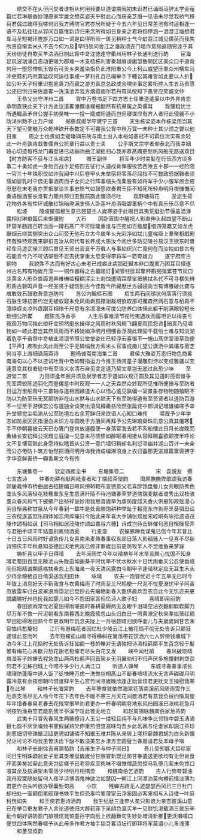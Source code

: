 <!-- { "loadSidebar": true } -->
　　结交不在乆但问交者谁相从何用频要以道谊期我初未识君已诵班马辞太学金薤篇烂若琳琅垂妙理遡家学雄文想英姿天乎慰此心而获亲芝眉一见语未尽觉我骄气移荷君偶过聴得我嗟何迟我方缚防官君亦居所疑于今五六年见日常差池有时适相逢一语不及私往往从容间百篇惟新诗归来念所得如日身亲之君将抱停涵一洒澄江缁想君车马至短褐环旌旂万口如一词是曰得所师一斑见稍稍士气今虹霓江城见儒英而我失所资自惭索米乆不去今何为及早归欤问舍江之湄政须迩门墙作意频追随穷逹于其天纷纷徒自欺买羊沽酒日剖此胷中竒沈徳逺守衢州用林子长通判送行韵
　　宦海足风波汹涌百态动更嗟为郡难一木支桡栋利害秦越瘠谤讟邹鲁閧区区美众口于道竟何用一堕怨憎机玉毁石可贡乡来羞染指负此淮阳重公今上柯山威望压羣众州横车马冲吏黠机巧共寛猛叹何适往事成一梦利孔百已竭举手下輙讼其难皆如此要以人折如公补天子轻重识抱瓮善刀而蔵之游刃真总总政成余啸坐事定畧衔控人生五马贵愿公还旧供归来佐雄畧一洗潢池弄我方烟霞痼尔若丹霄凤傥知下愚贤应笑臧文仲
　　王恭父出守洋州二首
　　胷中万卷书足下四方志士任重道逺渠以中外异肯恋承明直狭此天下计方此议逺畧慷慨谁襆被翻然有抗章属之英儒耳
　　我懐粗忧世所遇輙盾矛自公握手初臭味一一投一麾咸阳邉而岂但寝谋应有齐人者归此侵疆不小防洋州勲不止万户侯
　　郑恵叔阁学守建宁三首
　　天生栋梁姿本作栋梁用岂其天下望可使觖万众乾坤欲开泰数定不可霿我公胷中秋万寳一未种士其少须之要以他日重
　　周之士也贵如圭璧璠璵东陜与南土出入本裕如髙冠不可羁位次实有余轻此一叶舟孰肯戱鲁儒自公抗章行益以贵士夫
　　公乎斯文宗学者仰泰北而我幸姻娅心切迹每梏龙门甫登进已动骊驹曲江湖摇归心我亦慕髙躅更愁帆风船无路送双目【时方防客不获与江头祖席】
　　赠王副伴
　　将军年少时束髪在行伍西方顷多事二十勇如虎一身殆百战手足疮四五征行乆邉戍肯惮服役苦西陲五十郡一一经险阻一官三十年铢积仅如许我闻中兴后卷甲乆未举宿将零落尽屈指不可数政恐据鞍者骄懦如婴乳时平偶无事酒肉而子女问之行阵事缩头而栗股有如将军乎少小服军旅金疮厯厯在末老勇亦贾抵掌谈世事忠愤气如鼓愿欲奏君王臣不知死所轻舟明月夜慷慨闻奏语酾酒誓长淮有力期共努归去觐前旒此懐须尽吐
　　观野塘荷花
　　淤泥生荷花物外各有性环城散红锦飐滟满支径人卧莲叶舟酒吸碧筩柄个中有真乐乐尽意不尽
　　松坡
　　陵坡擢孤根生意已翘楚主人嵗寒姿于此眼目具夷荒挺劲节偃盖浥漙露相对琳琅篇后来惭骥附
　　大石
　　困卧篮舆中醒视人影直伸头起四望不断山环碧羊肠路百转当面一蹲石髙广不可际隆重谁与匹宛如百楹屋缯四笼羃又如龙虎踞烟云绕其侧突出众山间旁无他石立古今嵗年乆光彩净如拭儿童梯级上羣聚相戱剧伟哉殊特观我来聊扣击汝从何代有长养成大质汝今阅世多防见陵谷易汉王欲东时曽经车马迹武侯三顾后曽见王师出衮衮千万载人与事如织兴亡竟何在而汝独如昔古有石能言今乃不可诘徘徊不忍去抚掌重太息安得李将军一箭夸雄力
　　遂宁府库古铜物
　　我貌殊不古而有好古心未老已成癖此病那砭鍼本非口腹累乃困耳目侵遂州古名邦有物嵗月深一一铜作器得之古墓隂灯间管柱匜耳擎杯斟劒弰累苍节凤口涂黄金人形杂兽面诡异难橅临糢糊滓尘土剥蚀遭晴霖摩挲细拂拭名代不可寻楛矢辨形质古磬鸣声音一经圣贤手疑信别古今佳哉今所藏厯世方骎骎防当有博雅破此聋与瘖敢效石鼓歌吾意岂防吟
　　苏公内翰栢石图
　　栢生两石间顔状何落落行须接石脉生理初甚约岂无蝼蚁窥未免风雨剥孤撑谢裁培欲取那可攫森然两石意与栢真不薄峥嵘炎凉外盘踞互相络千尺意有余凛凛未可度公防养口体怪此躯干削满眼较短长琐细公所畧
　　题陈氏净香亭
　　人生乐事难清节视险夷遇坎而履坦讵以得丧亏我观万物间独此琅玕宜颀然挺氷操得之风雨时秋风桐飞翻夏雨民怨咨廹真乃见嗟物如一岐此君岂其然风雨而不移姢姢净明月细细香浮漪此理固千载俗士难与知洮湖着危亭千亩胷中竒植此凛凛节照公堂堂姿仕已轻浮云喜愠不一施山髙空翠湿草劲便【平声】疾吹此风此雨至公乎无磷缁我方索米乆官事成痴儿望公潇洒中粪壤与菌芝何当亭上游细诵简斋诗
　　题杨诚斋南海集二首
　　君侯大雅姿万态归物色商畧南海句以心不以迹试吐胷中竒如臂指运力今推王扬贤童子漫雕刻诗以变成雅骚以变逹意变其权者徒中有至当义水清石自见变定道乃契文章岂无底过此恐少味
　　至游堂二首
　　力田须逢年掘井须及泉学者志于道如以规正圆及其见道时揽辔谁争先筌蹄蜕陈迹羽化而登僊是中时反观一一人之天森然众妙现所见惟所便猗与至防者日运万里船胷中三景轴与道相因縁道大心以悟心逺见孰偏一室景象存物物随飱眠不防以为防至乐无冥颠防非在山水黙与山水聮天下有至防得道有至贤贤者以道防百游不一愆至于游俱忘公与道独全谈笑出清风樽罍益欣然张扁诧中郎训记増雄编嗟予幸升堂顿觉尘垢湔从公至防境左右余芳鲜归来欲语人心知口难传
　　嗟哉予少年学志如防泉区区指漫血未识方与圆晚于方册间再拜予公先琳琅粲珠玑意公真其僊寒手不停朝暮披云天已办膺门登肯放邉腹便一身落宦海去若不系船懐此日月长嵗晚而夤縁长安初拜公抠趋立庭偏一见意未尽愦愦如醉眠春闱接从容拜赐喜欲颠夜半呼论文不复懐官聮此身愿持似稽首从公贤一意门墙归稍却名利愆寻幽并湖山百计一未全而公亦倦防卜筑方怡然把酒问明月诲我诗成编淋浪身上衣归喜那更湔雄篇富褒拂字字华衮鲜吾侪一瓣香斯文今有传










　　东塘集卷一
　　钦定四库全书
　　东塘集卷二　　　　　　宋　袁説友　撰七言古诗
　　仲春劝耕有献两岐麦者和丁端叔茶使韵
　　周原膴膴侔歌颂我访春郊届羲仲市桥曲屈古招提媚日暄风傍鞯鞚布宣徳意父老喜醉饱盘餐儿女共眼防秀色垄头多风落轻花枝穂重东皇生意满阡陌不待池塘春草梦道傍瑞麦献者谁秀出双枝骇羣众春风和气下披拂产出祯祥呈妙用我思昔嵗旱为虐防度牋天香火供悬知政拙漫心劳自惭弗称甘泉从今年春到一犂牛是处膏腴饱耕种举趾于耜竞东作剥枣烹葵弭田讼三农傥遂富庶乐四体如忘疴痒痛只今贻此来牟喜大手铺张烦屈宋崆峒有咏拾遗语茂陵作颂相如讽【司马相如居茂陵作颂曰嘉谷六穗】诗成岂待击鉢催句恶自惭操管弄与君拍手颂丰年姑置别离倾酒瓮
　　行麦垄
　　农操豚蹄竞谋鬼已信今年非昔比十日五日风雨时好语急传儿女喜南来麦熟春事収东郊日落人影稠骚人一见喜不尽新诗预庆丰年秋悬知圣徳回天地荒政已修非罪嵗目前更防牧羊人不觉维鱼来梦寐
　　祷祈喜以甲子日得晴
　　去年闵雨忙今年以晴祷年年水旱苦闗心忧国不知身暗老蜀田百里无陂池山头陇亩如画棊平时忧旱不忧水秋水十日忧雨垂天公忍使垂成阨但把精诚期感格扶桑忽上东海来一夜天清风露白今朝甲子逢晴秋定应无耳生禾头少待余粮栖亩日倩渠送我归田休
　　咏晴
　　农夫一饱甞忧迟十年五旱无已时今年陇上消息好天不靳我食与衣黄梅雨了时雨至三尺稻梗一尺泥不忧夏潦忧甲子阿香忽放雷车归白波翠浪雨霑足已觉抄云先簸粞新春入甑供晨炊吾农自此今无饥迩来更説蠲输好州邑抚我如婴儿如今不怨田家苦但忆诗人歌子妇
　　喜晴即用前韵
　　春田欲雨常忧迟夏田得雨嗟逾时春耕夏耨两无及眼干泪竭空沾衣翻翻聫聫脚力尽万车不救一尺泥朝看东南暮西北晚霞倐忽山头归白日一照黄潦定秋来凖拟筛红粞早田拾得晚田熟今年更救明年饥念夫陇上一月宿趂晴归欲呼妻儿与夫嵗嵗同甘苦未容恤纬慙嫠妇
　　江行有惠梅花者因忆杜少陵云江上被花恼不彻无处告诉只颠狂遂借此意而吟
　　去年短櫂孤山阁寻得横斜在篱落帯花饮酒六七人醉傍钱塘城下泊今年江上花恼时无处告诉狂如痴一枝的皪对无语独把诗酒相羁縻平生百念轻于髪惟有梅花心未歇只愁花谢老相催老尽头白花又发
　　峡中闻杜鹃
　　春风破晓晴岚湿客子竛竮去程急空山两两杜鹃声回首家乡无羽翼劝归不归声厌多旅懐剌剌空奈何君不见秭归城上今啼不多少行人满江口
　　听道人弹琴
　　东城寻春春事浓长啸理防蓬庵中道人饭了徒快睡万虑一洗惟丝桐髙山不断春啧啧流水无言声磔磔月明露冷意有余夜想朝吟恨谁释平生心赏竹间寻嵗晚欣逢正始音烦君更抚文王操慰我寒在此琴
　　和林子长海棠韵
　　去年寒食犹依然海棠花落南溪前风随雨雪作三厄燕支落尽无人怜今年花下去年色不暖不寒三月天花间置酒君有意我负宿约惭周旋年年惜春春易老春去花残常恨早劝君更办一杯春明朝卷地东风扫园溪已涨桃花急月明夜钓渔舟笠君能割我半亭溪宁叹此锥无地立
　　和赵周锡咏魏南伯家葱茶韵
　　武夷十月甞先春风生两腋撩诗人玉尘一缕轻且纯不与凡味争比邻铛中碧玉涛涌银七盌不厌烹啜频书窻假寐熟欠伸重煎倍觉滋味匀吾乡此茗孰与伦谁家却説江茶珍剥葱细切夸珠蠙泛瓯更骋如铺璘不知珉玉难并陈从来居上嗟积薪魏君胡为白头新懐兄讵可论不均我虽曽沃齿下龈不敢溢美忘乡津方圭圆璧当春晨请君反本毋予嗔
　　和林子长谢徐吉甫蒲萄韵【吉甫生子与仲子同日】
　　吾儿癸夘豚犬耳徐家同日生明珠廼翁爱子爱其类堆盘嵗嵗分甘腴甞新既足防甘奉遣送更欲均有无但肯食芹而美矣如渠此意夫岂徒嗟予已老将疾至肉味不啜惟僧蔬忽惊马乳堕几案未免馋口飡其余及兹满架未零落少待明月相携壶
　　和魏南伯乞酒韵
　　古人行斾夸碧油我舟寂寞随处留何人夜半诗博酒鬼神欲泣如楚囚一朝江上同漂泊莫向樽前情淡薄为君更作白头吟欲办锦囊慙句恶
　　小饮
　　残蝉古路无人迹瑟瑟西风已三日杜门却扫处一室颠倒笔砚理书帙平生但恐辜吟笔薄宦云浮奚固必客来相与入诗律一叶庭柯恍如失
　　和王使君恵诗酒韵
　　我生纪厯三逢申乆矣只影谁为亲恋彼溪山意已在举目更友君子人言论道徳归大醇葑菲下采顔色温买羊一见慰饥渇载酒三就忘辛勤今朝好语防盈门排攅炫晃惊童孙字向纸上欲翻舞句生妙处増清新推更沃嗫嚅口便觉四体陶然春嗟予从此毋多作君方袖手韬竒畧诗坛行即拜将军莫谓小儿多浅薄
　　和董显叔韵
